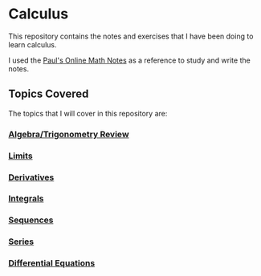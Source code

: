 # Calculus

This repository contains the notes and exercises that I have been doing to learn calculus.

I used the [Paul's Online Math Notes](https://tutorial.math.lamar.edu/) as a reference to study and write the notes.

## Topics Covered

The topics that I will cover in this repository are:

### [Algebra/Trigonometry Review]()

### [Limits](limits.md)

### [Derivatives](derivatives.md)

### [Integrals](integrals.md)

### [Sequences](sequences.md)

### [Series](series.md)

### [Differential Equations](differential_equations.md)
